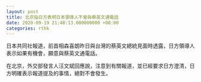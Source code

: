 ```yaml
---
layout: post
title: 北京指日方表明日本領導人不會與蔡英文通電話
date: 2020-09-19 21:48:13.000000000 +08:00
categories: rthk
---
```


日本共同社報道，前首相森喜朗昨日與台灣的蔡英文總統見面時透露，日方領導人表示如果有機會，願意與蔡英文通電話。

在北京，外交部發言人汪文斌回應說，注意到有關報道，並已經要求日方澄清，日方明確表示報道提及的事情，絕對不會發生。

